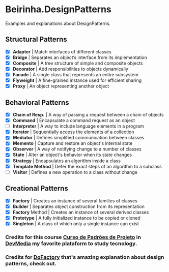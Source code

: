 # Beirinha.DesignPatterns
Examples and explanations about DesignPatterns.

## Structural Patterns

- [x] **Adapter** | Match interfaces of different classes
- [x] **Bridge** | Separates an object’s interface from its implementation
- [x] **Composite** | A tree structure of simple and composite objects
- [x] **Decorator** | Add responsibilities to objects dynamically
- [x] **Facade** | A single class that represents an entire subsystem
- [x] **Flyweight** | A fine-grained instance used for efficient sharing
- [x] **Proxy** | An object representing another object

## Behavioral Patterns

- [x] **Chain of Resp.** | A way of passing a request between a chain of objects
- [x] **Command** | Encapsulate a command request as an object
- [ ] **Interpreter** | A way to include language elements in a program
- [x] **Iterator** | Sequentially access the elements of a collection
- [x] **Mediator** | Defines simplified communication between classes
- [x] **Memento** | Capture and restore an object's internal state
- [x] **Observer** | A way of notifying change to a number of classes
- [x] **State** | Alter an object's behavior when its state changes
- [x] **Strategy** | Encapsulates an algorithm inside a class
- [x] **Template Method** | Defer the exact steps of an algorithm to a subclass
- [ ] **Visitor** | Defines a new operation to a class without change

## Creational Patterns

- [x]  **Factory** | Creates an instance of several families of classes
- [x]  **Builder** | Separates object construction from its representation
- [x]  **Factory** Method | Creates an instance of several derived classes
- [x]  **Prototype** | A fully initialized instance to be copied or cloned
- [x]  **Singleton** | A class of which only a single instance can exist

### Credits for this course [Curso de Padrões de Projeto](https://www.devmedia.com.br/curso/curso-padroes-de-projeto-com-csharp/376) in [DevMedia](https://www.devmedia.com.br) my favorite plataform to study tecnology.
### Credits for [DoFactory](https://www.dofactory.com/net/memento-design-pattern) that's amazing explanation about design patterns, check out.
